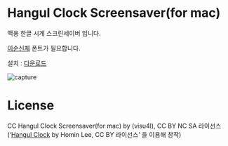 # Hangul Clock Screensaver(for mac)


맥용 한글 시계 스크린세이버 입니다.


[이순신체](http://www.asan.go.kr/font) 폰트가 필요합니다.

설치 : [다운로드](https://github.com/visu4l/Hangul-Clock-Screensaver-for-mac/releases/download/v1/ScreenHangulClock.saver.zip)

![capture](https://github.com/visu4l/Hangul-Clock-Screensaver-for-mac/releases/download/v1/screen.png)

# License

CC Hangul Clock Screensaver(for mac) by (visu4l), CC BY NC SA 라이선스 (‘[Hangul Clock](https://github.com/suapapa/HangulClock) by Homin Lee, CC BY 라이선스’ 을 이용해 창작)



